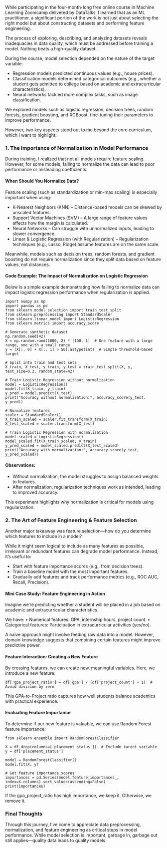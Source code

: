 While participating in the four-month-long free online course in Machine Learning Zoomcamp delivered by DataTalks, I learned that as an ML practitioner, a significant portion of the work is not just about selecting the right model but about constructing datasets and performing feature engineering.

The process of exploring, describing, and analyzing datasets reveals inadequacies in data quality, which must be addressed before training a model. Nothing beats a high-quality dataset.

During the course, model selection depended on the nature of the target variable:
- Regression models predicted continuous values (e.g., house prices).
- Classification models determined categorical outcomes (e.g., whether a student gets admitted to college based on academic and extracurricular characteristics).
- Neural networks tackled more complex tasks, such as image classification.

We explored models such as logistic regression, decision trees, random forests, gradient boosting, and XGBoost, fine-tuning their parameters to improve performance.

However, two key aspects stood out to me beyond the core curriculum, which I want to highlight:

### 1. The Importance of Normalization in Model Performance

During training, I realized that not all models require feature scaling. However, for some models, failing to normalize the data can lead to poor performance or misleading coefficients.

#### When Should You Normalize Data?
Feature scaling (such as standardization or min-max scaling) is especially important when using:
- K-Nearest Neighbors (KNN) – Distance-based models can be skewed by unscaled features.
- Support Vector Machines (SVM) – A large range of feature values affects how the margin is calculated.
- Neural Networks – Can struggle with unnormalized inputs, leading to slower convergence.
- Linear & Logistic Regression (with Regularization) – Regularization techniques (e.g., Lasso, Ridge) assume features are on the same scale.

Meanwhile, models such as decision trees, random forests, and gradient boosting do not require normalization since they split data based on feature values, not distances.

#### Code Example: The Impact of Normalization on Logistic Regression

Below is a simple example demonstrating how failing to normalize data can impact logistic regression performance when regularization is applied.

```
import numpy as np
import pandas as pd
from sklearn.model_selection import train_test_split
from sklearn.preprocessing import StandardScaler
from sklearn.linear_model import LogisticRegression
from sklearn.metrics import accuracy_score

# Generate synthetic dataset
np.random.seed(42)
X = np.random.rand(1000, 2) * [100, 1]  # One feature with a large range, one with a small range
y = (X[:, 0] + X[:, 1] > 50).astype(int)  # Simple threshold-based target

# Split into train and test sets
X_train, X_test, y_train, y_test = train_test_split(X, y, test_size=0.2, random_state=42)

# Train Logistic Regression without normalization
model = LogisticRegression()
model.fit(X_train, y_train)
y_pred = model.predict(X_test)
print("Accuracy without normalization:", accuracy_score(y_test, y_pred))

# Normalize features
scaler = StandardScaler()
X_train_scaled = scaler.fit_transform(X_train)
X_test_scaled = scaler.transform(X_test)

# Train Logistic Regression with normalization
model_scaled = LogisticRegression()
model_scaled.fit(X_train_scaled, y_train)
y_pred_scaled = model_scaled.predict(X_test_scaled)
print("Accuracy with normalization:", accuracy_score(y_test, y_pred_scaled))
```

#### Observations:
- Without normalization, the model struggles to assign balanced weights to features.
- After normalization, regularization techniques work as intended, leading to improved accuracy.

This experiment highlights why normalization is critical for models using regularization.

### 2. The Art of Feature Engineering & Feature Selection

Another major takeaway was feature selection—how do you determine which features to include in a model?

While it might seem logical to include as many features as possible, irrelevant or redundant features can degrade model performance. Instead, it’s useful to:
- Start with feature importance scores (e.g., from decision trees).
- Train a baseline model with the most important features.
- Gradually add features and track performance metrics (e.g., ROC AUC, Recall, Precision).

#### Mini Case Study: Feature Engineering in Action

Imagine we’re predicting whether a student will be placed in a job based on academic and extracurricular characteristics.

We have:
	•	Numerical features: GPA, internship hours, project count.
	•	Categorical features: Participation in extracurricular activities (yes/no).

A naive approach might involve feeding raw data into a model. However, domain knowledge suggests that combining certain features might improve predictive power.

#### Feature Interaction: Creating a New Feature

By crossing features, we can create new, meaningful variables. Here, we introduce a new feature:

`df['gpa_project_ratio'] = df['gpa'] / (df['project_count'] + 1)  # Avoid division by zero`

This GPA-to-Project ratio captures how well students balance academics with practical experience.

#### Evaluating Feature Importance

To determine if our new feature is valuable, we can use Random Forest feature importance:

```
from sklearn.ensemble import RandomForestClassifier

X = df.drop(columns=['placement_status'])  # Exclude target variable
y = df['placement_status']

model = RandomForestClassifier()
model.fit(X, y)

# Get feature importance scores
importances = pd.Series(model.feature_importances_, index=X.columns).sort_values(ascending=False)
print(importances)
```

If the gpa_project_ratio has high importance, we keep it. Otherwise, we remove it.

### Final Thoughts

Through this journey, I’ve come to appreciate data preprocessing, normalization, and feature engineering as critical steps in model performance. While model selection is important, garbage in, garbage out still applies—quality data leads to quality models.
